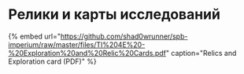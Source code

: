 # Релики и карты исследований

{% embed url="https://github.com/shad0wrunner/spb-imperium/raw/master/files/TI%204E%20-%20Exploration%20and%20Relic%20Cards.pdf" caption="Relics and Exploration card \(PDF\)" %}



